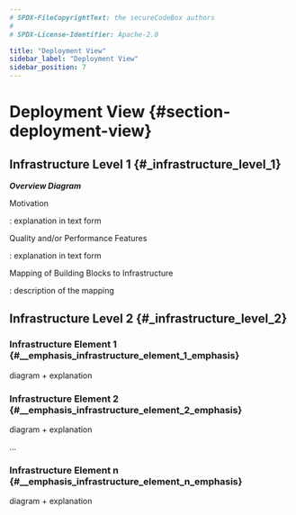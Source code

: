 ```yaml
---
# SPDX-FileCopyrightText: the secureCodeBox authors
#
# SPDX-License-Identifier: Apache-2.0

title: "Deployment View"
sidebar_label: "Deployment View"
sidebar_position: 7
---
```

# Deployment View {#section-deployment-view}

## Infrastructure Level 1 {#_infrastructure_level_1}

***Overview Diagram***

Motivation

:   explanation in text form

Quality and/or Performance Features

:   explanation in text form

Mapping of Building Blocks to Infrastructure

:   description of the mapping

## Infrastructure Level 2 {#_infrastructure_level_2}

### Infrastructure Element 1 {#__emphasis_infrastructure_element_1_emphasis}

diagram + explanation

### Infrastructure Element 2 {#__emphasis_infrastructure_element_2_emphasis}

diagram + explanation

...

### Infrastructure Element n {#__emphasis_infrastructure_element_n_emphasis}

diagram + explanation
